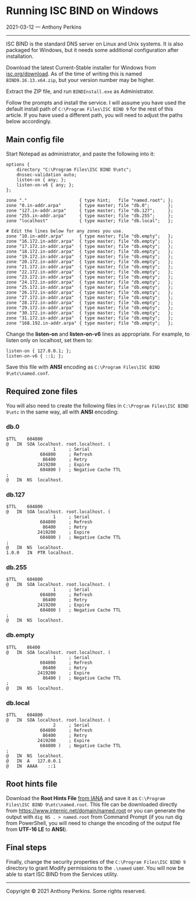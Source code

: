 # Running ISC BIND on Windows
2021-03-12 — Anthony Perkins

---

ISC BIND is the standard DNS server on Linux and Unix systems. It is also packaged for Windows, but
it needs some additional configuration after installation.

Download the latest Current-Stable installer for Windows from
[isc.org/download](https://www.isc.org/download/). As of the time of writing this is named
`BIND9.16.13.x64.zip`, but your version number may be higher.

Extract the ZIP file, and run `BINDInstall.exe` as Administrator.

Follow the prompts and install the service. I will assume you have used the default install path of
`C:\Program Files\ISC BIND 9` for the rest of this article. If you have used a different path, you
will need to adjust the paths below accordingly.

## Main config file

Start Notepad as administrator, and paste the following into it:

```
options {
	directory "C:\Program Files\ISC BIND 9\etc";
	dnssec-validation auto;
	listen-on { any; };
	listen-on-v6 { any; };
};

zone "."                    { type hint;   file "named.root"; };
zone "0.in-addr.arpa"       { type master; file "db.0";       };
zone "127.in-addr.arpa"     { type master; file "db.127";     };
zone "255.in-addr.arpa"     { type master; file "db.255";     };
zone "localhost"            { type master; file "db.local";   };

# Edit the lines below for any zones you use.
zone "10.in-addr.arpa"      { type master; file "db.empty";   };
zone "16.172.in-addr.arpa"  { type master; file "db.empty";   };
zone "17.172.in-addr.arpa"  { type master; file "db.empty";   };
zone "18.172.in-addr.arpa"  { type master; file "db.empty";   };
zone "19.172.in-addr.arpa"  { type master; file "db.empty";   };
zone "20.172.in-addr.arpa"  { type master; file "db.empty";   };
zone "21.172.in-addr.arpa"  { type master; file "db.empty";   };
zone "22.172.in-addr.arpa"  { type master; file "db.empty";   };
zone "23.172.in-addr.arpa"  { type master; file "db.empty";   };
zone "24.172.in-addr.arpa"  { type master; file "db.empty";   };
zone "25.172.in-addr.arpa"  { type master; file "db.empty";   };
zone "26.172.in-addr.arpa"  { type master; file "db.empty";   };
zone "27.172.in-addr.arpa"  { type master; file "db.empty";   };
zone "28.172.in-addr.arpa"  { type master; file "db.empty";   };
zone "29.172.in-addr.arpa"  { type master; file "db.empty";   };
zone "30.172.in-addr.arpa"  { type master; file "db.empty";   };
zone "31.172.in-addr.arpa"  { type master; file "db.empty";   };
zone "168.192.in-addr.arpa" { type master; file "db.empty";   };
```

Change the **listen-on** and **listen-on-v6** lines as appropriate. For example, to listen only on
localhost, set them to:

````
listen-on { 127.0.0.1; };
listen-on-v6 { ::1; };
````

Save this file with **ANSI** encoding as `C:\Program Files\ISC BIND 9\etc\named.conf`.

## Required zone files

You will also need to create the following files in `C:\Program Files\ISC BIND 9\etc` in the same
way, all with **ANSI** encoding:

### db.0

```
$TTL	604800
@	IN	SOA	localhost. root.localhost. (
			      1		; Serial
			 604800		; Refresh
			  86400		; Retry
			2419200		; Expire
			 604800 )	; Negative Cache TTL
;
@	IN	NS	localhost.
```

### db.127

```
$TTL	604800
@	IN	SOA	localhost. root.localhost. (
			      1		; Serial
			 604800		; Refresh
			  86400		; Retry
			2419200		; Expire
			 604800 )	; Negative Cache TTL
;
@	IN	NS	localhost.
1.0.0	IN	PTR	localhost.
```

### db.255

```
$TTL	604800
@	IN	SOA	localhost. root.localhost. (
			      1		; Serial
			 604800		; Refresh
			  86400		; Retry
			2419200		; Expire
			 604800 )	; Negative Cache TTL
;
@	IN	NS	localhost.
```

### db.empty

```
$TTL	86400
@	IN	SOA	localhost. root.localhost. (
			      1		; Serial
			 604800		; Refresh
			  86400		; Retry
			2419200		; Expire
			  86400 )	; Negative Cache TTL
;
@	IN	NS	localhost.
```

### db.local

```
$TTL	604800
@	IN	SOA	localhost. root.localhost. (
			      2		; Serial
			 604800		; Refresh
			  86400		; Retry
			2419200		; Expire
			 604800 )	; Negative Cache TTL
;
@	IN	NS	localhost.
@	IN	A	127.0.0.1
@	IN	AAAA	::1
```

## Root hints file

Download the **Root Hints File** [from IANA](https://www.iana.org/domains/root/files) and save it as
`C:\Program Files\ISC BIND 9\etc\named.root`. This file can be downloaded directly from
https://www.internic.net/domain/named.root or you can generate the output with `dig NS . >
named.root` from Command Prompt (if you run dig from PowerShell, you will need to change the
encoding of the output file from **UTF-16 LE** to **ANSI**).

## Final steps

Finally, change the security properties of the `C:\Program Files\ISC BIND 9` directory to grant
Modify permissions to the `.\named` user. You will now be able to start ISC BIND from the Services
utility.

---

Copyright © 2021 Anthony Perkins. Some rights reserved.
